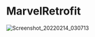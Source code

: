 # MarvelRetrofit
![Screenshot_20220214_030713](https://user-images.githubusercontent.com/68629990/153772827-8c7da2d1-b8ba-4b1b-96bb-6305fed5593d.png)
